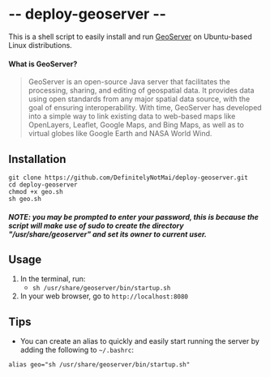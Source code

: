 # -- deploy-geoserver --
This is a shell script to easily install and run [GeoServer](https://geoserver.org) on Ubuntu-based Linux distributions.

#### What is GeoServer?
> GeoServer is an open-source Java server that facilitates the processing, sharing, and editing of geospatial data. It provides data using open standards from any major spatial data source, with the goal of ensuring interoperability. With time, GeoServer has developed into a simple way to link existing data to web-based maps like OpenLayers, Leaflet, Google Maps, and Bing Maps, as well as to virtual globes like Google Earth and NASA World Wind.

## Installation
```shell
git clone https://github.com/DefinitelyNotMai/deploy-geoserver.git
cd deploy-geoserver
chmod +x geo.sh
sh geo.sh
```
##### NOTE: you may be prompted to enter your password, this is because the script will make use of sudo to create the directory "/usr/share/geoserver" and set its owner to current user.

## Usage
1. In the terminal, run:
    * `sh /usr/share/geoserver/bin/startup.sh`
2. In your web browser, go to `http://localhost:8080`

## Tips
- You can create an alias to quickly and easily start running the server by adding the following to `~/.bashrc`:
```shell
alias geo="sh /usr/share/geoserver/bin/startup.sh"
```
